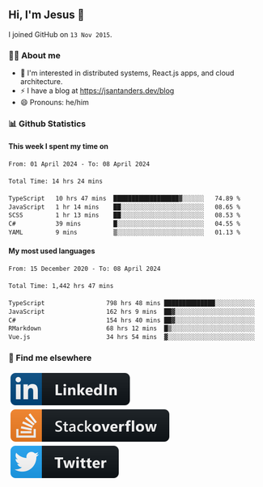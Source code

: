 ## Hi, I'm Jesus 👋

I joined GitHub on `13 Nov 2015`.

<!-- Talking about you -->

### 👨‍💻 About me

- 👦 I'm interested in distributed systems, React.js apps, and cloud architecture.
- ⚡️ I have a blog at <https://jsantanders.dev/blog>
- 😄 Pronouns: he/him

### 📊 Github Statistics

#### This week I spent my time on

<!--START_SECTION:weekly-->

```txt
From: 01 April 2024 - To: 08 April 2024

Total Time: 14 hrs 24 mins

TypeScript   10 hrs 47 mins  ██████████████████▓░░░░░░   74.89 %
JavaScript   1 hr 14 mins    ██░░░░░░░░░░░░░░░░░░░░░░░   08.65 %
SCSS         1 hr 13 mins    ██░░░░░░░░░░░░░░░░░░░░░░░   08.53 %
C#           39 mins         █░░░░░░░░░░░░░░░░░░░░░░░░   04.55 %
YAML         9 mins          ▒░░░░░░░░░░░░░░░░░░░░░░░░   01.13 %
```

<!--END_SECTION:weekly-->

#### My most used languages

<!--START_SECTION:alltime-->

```txt
From: 15 December 2020 - To: 08 April 2024

Total Time: 1,442 hrs 47 mins

TypeScript                 798 hrs 48 mins ██████████████░░░░░░░░░░░   55.37 %
JavaScript                 162 hrs 9 mins  ██▓░░░░░░░░░░░░░░░░░░░░░░   11.24 %
C#                         154 hrs 40 mins ██▓░░░░░░░░░░░░░░░░░░░░░░   10.72 %
RMarkdown                  68 hrs 12 mins  █▒░░░░░░░░░░░░░░░░░░░░░░░   04.73 %
Vue.js                     34 hrs 54 mins  ▓░░░░░░░░░░░░░░░░░░░░░░░░   02.42 %
```

<!--END_SECTION:alltime-->

### 📢 Find me elsewhere

<p>
  <a target="_blank" href="https://linkedin.com/in/jsantanders">
    <img src="https://github.com/jsantanders/jsantanders/blob/master/img/linkedin.svg" alt="LinkedIn" style="vertical-align:top; margin:4px">
  </a>
  
  <a target="_blank" href="https://stackoverflow.com/users/7318331/jesus-santander">
    <img src="https://github.com/jsantanders/jsantanders/blob/master/img/stackoverflow.svg" alt="StackOverflow" style="vertical-align:top; margin:4px">
  </a>
  
  <a target="_blank" href="http://twitter.com/jsantanders">
    <img src="https://github.com/jsantanders/jsantanders/blob/master/img/twitter.svg" alt="Twitter" style="vertical-align:top; margin:4px">
  </a>
</p>
